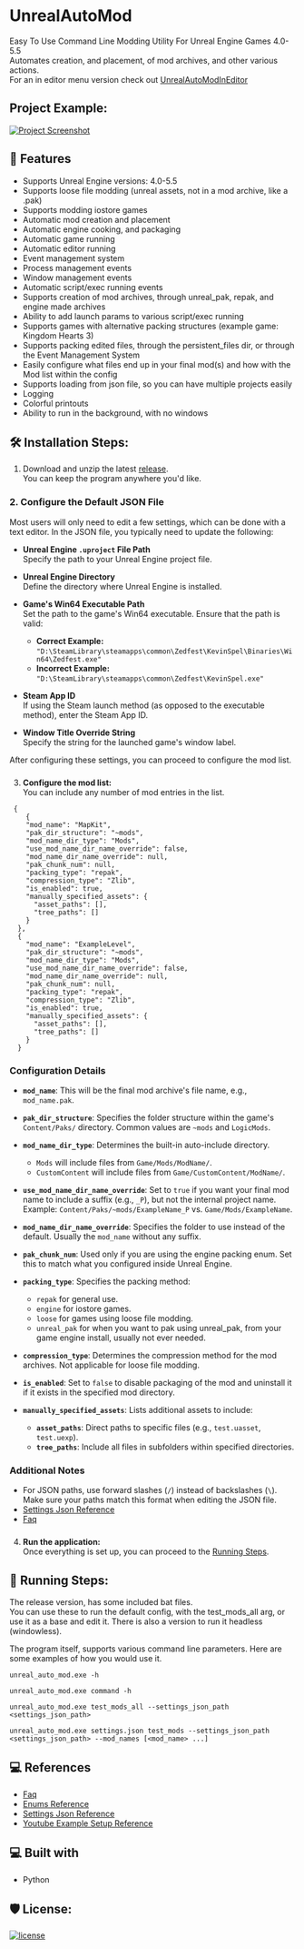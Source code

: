 <h1 id="title" align="left">UnrealAutoMod</h1>

Easy To Use Command Line Modding Utility For Unreal Engine Games 4.0-5.5 <br>
Automates creation, and placement, of mod archives, and other various actions. <br>
For an in editor menu version check out [UnrealAutoModInEditor](https://github.com/Mythical-Github/UnrealAutoModInEditor)

<h2>Project Example:</h2>

[![Project Screenshot](https://github.com/Mythical-Github/UnrealAutoMod/assets/4b65e3a3-ae7f-4881-bea4-e73191594587.png)](https://github.com/user-attachments/assets/76da1afc-9c30-4ec8-b27c-8c072e73f696)

<h2 id="features">💪 Features</h2>

- Supports Unreal Engine versions: 4.0-5.5
- Supports loose file modding (unreal assets, not in a mod archive, like a .pak)
- Supports modding iostore games
- Automatic mod creation and placement
- Automatic engine cooking, and packaging
- Automatic game running
- Automatic editor running
- Event management system
- Process management events
- Window management events
- Automatic script/exec running events
- Supports creation of mod archives, through unreal_pak, repak, and engine made archives
- Ability to add launch params to various script/exec running
- Supports games with alternative packing structures (example game: Kingdom Hearts 3)
- Supports packing edited files, through the persistent_files dir, or through the Event Management System
- Easily configure what files end up in your final mod(s) and how with the Mod list within the config
- Supports loading from json file, so you can have multiple projects easily
- Logging
- Colorful printouts
- Ability to run in the background, with no windows

<h2 id="installation_steps">🛠️ Installation Steps:</h2>

1. Download and unzip the latest [release](https://github.com/Mythical-Github/UnrealAutoMod/releases/latest).\
   You can keep the program anywhere you'd like.

### 2. **Configure the Default JSON File**

Most users will only need to edit a few settings, which can be done with a text editor. In the JSON file, you typically need to update the following:

- **Unreal Engine `.uproject` File Path**  
  Specify the path to your Unreal Engine project file.

- **Unreal Engine Directory**  
  Define the directory where Unreal Engine is installed.

- **Game's Win64 Executable Path**  
  Set the path to the game's Win64 executable. Ensure that the path is valid:

  - **Correct Example:**  
    `"D:\SteamLibrary\steamapps\common\Zedfest\KevinSpel\Binaries\Win64\Zedfest.exe"`
  - **Incorrect Example:**  
    `"D:\SteamLibrary\steamapps\common\Zedfest\KevinSpel.exe"`

- **Steam App ID**  
  If using the Steam launch method (as opposed to the executable method), enter the Steam App ID.

- **Window Title Override String**  
  Specify the string for the launched game's window label.

After configuring these settings, you can proceed to configure the mod list.

###

3. **Configure the mod list:**  
   You can include any number of mod entries in the list.

```
 {
    {
    "mod_name": "MapKit",
    "pak_dir_structure": "~mods",
    "mod_name_dir_type": "Mods",
    "use_mod_name_dir_name_override": false,
    "mod_name_dir_name_override": null,
    "pak_chunk_num": null,
    "packing_type": "repak",
    "compression_type": "Zlib",
    "is_enabled": true,
    "manually_specified_assets": {
      "asset_paths": [],
      "tree_paths": []
    }
  },
  {
    "mod_name": "ExampleLevel",
    "pak_dir_structure": "~mods",
    "mod_name_dir_type": "Mods",
    "use_mod_name_dir_name_override": false,
    "mod_name_dir_name_override": null,
    "pak_chunk_num": null,
    "packing_type": "repak",
    "compression_type": "Zlib",
    "is_enabled": true,
    "manually_specified_assets": {
      "asset_paths": [],
      "tree_paths": []
    }
  }
```

### Configuration Details

- **`mod_name`**: This will be the final mod archive's file name, e.g., `mod_name.pak`.

- **`pak_dir_structure`**: Specifies the folder structure within the game's `Content/Paks/` directory. Common values are `~mods` and `LogicMods`.

- **`mod_name_dir_type`**: Determines the built-in auto-include directory.

  - `Mods` will include files from `Game/Mods/ModName/`.
  - `CustomContent` will include files from `Game/CustomContent/ModName/`.

- **`use_mod_name_dir_name_override`**: Set to `true` if you want your final mod name to include a suffix (e.g., `_P`), but not the internal project name. Example: `Content/Paks/~mods/ExampleName_P` vs. `Game/Mods/ExampleName`.

- **`mod_name_dir_name_override`**: Specifies the folder to use instead of the default. Usually the `mod_name` without any suffix.

- **`pak_chunk_num`**: Used only if you are using the engine packing enum. Set this to match what you configured inside Unreal Engine.

- **`packing_type`**: Specifies the packing method:

  - `repak` for general use.
  - `engine` for iostore games.
  - `loose` for games using loose file modding.
  - `unreal_pak` for when you want to pak using unreal_pak, from your game engine install, usually not ever needed.

- **`compression_type`**: Determines the compression method for the mod archives. Not applicable for loose file modding.

- **`is_enabled`**: Set to `false` to disable packaging of the mod and uninstall it if it exists in the specified mod directory.

- **`manually_specified_assets`**: Lists additional assets to include:
  - **`asset_paths`**: Direct paths to specific files (e.g., `test.uasset`, `test.uexp`).
  - **`tree_paths`**: Include all files in subfolders within specified directories.

### Additional Notes

- For JSON paths, use forward slashes (`/`) instead of backslashes (`\`). Make sure your paths match this format when editing the JSON file.
- [Settings Json Reference](https://github.com/Mythical-Github/UnrealAutoMod/blob/main/assets/docs/settings_json.md)
- [Faq](https://github.com/Mythical-Github/UnrealAutoMod/blob/main/assets/docs/faq.md)

###

4. **Run the application:**  
   Once everything is set up, you can proceed to the [Running Steps](#running-steps).

<h2 id="running-steps">🏃 Running Steps:</h2>
The release version, has some included bat files.<br>
You can use these to run the default config, with the test_mods_all arg, or use it as a base and edit it.
There is also a version to run it headless (windowless).

The program itself, supports various command line parameters.
Here are some examples of how you would use it.

```
unreal_auto_mod.exe -h
```

```
unreal_auto_mod.exe command -h
```

```
unreal_auto_mod.exe test_mods_all --settings_json_path <settings_json_path>
```

```
unreal_auto_mod.exe settings.json test_mods --settings_json_path <settings_json_path> --mod_names [<mod_name> ...]
```

<h2>💻 References</h2>

- [Faq](https://github.com/Mythical-Github/UnrealAutoMod/blob/main/docs/faq.md)
- [Enums Reference](https://github.com/Mythical-Github/UnrealAutoMod/blob/main/docs/enums.md)
- [Settings Json Reference](https://github.com/Mythical-Github/UnrealAutoMod/blob/main/docs/settings_json.md)
- [Youtube Example Setup Reference](https://www.youtube.com/watch?v=6MUkUFhumo8)

<h2>💻 Built with</h2>

- Python

<h2>🛡️ License:</h2>

[![license](https://www.gnu.org/graphics/gplv3-with-text-136x68.png)](LICENSE)
